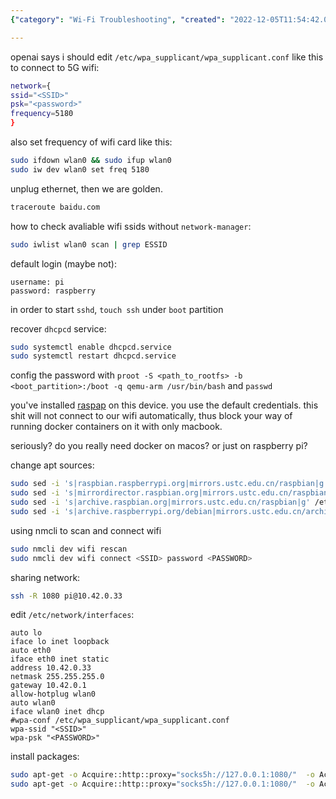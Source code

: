 ```yaml
---
{"category": "Wi-Fi Troubleshooting", "created": "2022-12-05T11:54:42.089Z", "date": "2022-12-05 11:54:42", "description": "In this article, you will learn how to troubleshoot and configure Wi-Fi connections on a Raspberry Pi. You will discover how to work with 5G connectivity, adjust frequencies, scan for SSIDs, update login credentials, and recover the DHCPCD service. Additionally, you will set Wi-Fi connection details specifically for use with Docker.", "modified": "2022-12-06T15:09:18.686Z", "tags": ["WiFi", "Wifi switch", "wireless network", "Network Scanning", "wifi", "SSL pinning", "remote connection", "Raspberry Pi", "Wi-Fi troubleshooting", "5G connectivity", "Frequency adjustment", "SSID scanning", "Login credentials update", "DHCPCD service recovery", "Docker Wi-Fi connection"], "title": "raspberry pi tweaks"}

---
```


openai says i should edit `/etc/wpa_supplicant/wpa_supplicant.conf` like this to connect to 5G wifi:
```bash
network={
ssid="<SSID>"
psk="<password>"
frequency=5180
}

```

also set frequency of wifi card like this:
```bash
sudo ifdown wlan0 && sudo ifup wlan0
sudo iw dev wlan0 set freq 5180

```

unplug ethernet, then we are golden.
```bash
traceroute baidu.com

```

how to check avaliable wifi ssids without `network-manager`:
```bash
sudo iwlist wlan0 scan | grep ESSID

```

default login (maybe not):
```
username: pi
password: raspberry

```

in order to start `sshd`, `touch ssh` under `boot` partition

recover `dhcpcd` service:
```bash
sudo systemctl enable dhcpcd.service
sudo systemctl restart dhcpcd.service

```

config the password with `proot -S <path_to_rootfs> -b <boot_partition>:/boot -q qemu-arm /usr/bin/bash` and `passwd`

you've installed [raspap](https://raspap.com/) on this device. you use the default credentials. this shit will not connect to our wifi automatically, thus block your way of running docker containers on it with only macbook.

seriously? do you really need docker on macos? or just on raspberry pi?

change apt sources:
```bash
sudo sed -i 's|raspbian.raspberrypi.org|mirrors.ustc.edu.cn/raspbian|g' /etc/apt/sources.list
sudo sed -i 's|mirrordirector.raspbian.org|mirrors.ustc.edu.cn/raspbian|g' /etc/apt/sources.list
sudo sed -i 's|archive.raspbian.org|mirrors.ustc.edu.cn/raspbian|g' /etc/apt/sources.list
sudo sed -i 's|archive.raspberrypi.org/debian|mirrors.ustc.edu.cn/archive.raspberrypi.org/debian|g' /etc/apt/sources.list.d/raspi.list

```

using nmcli to scan and connect wifi
```bash
sudo nmcli dev wifi rescan
sudo nmcli dev wifi connect <SSID> password <PASSWORD>

```

sharing network:
```bash
ssh -R 1080 pi@10.42.0.33

```

edit `/etc/network/interfaces`:
```
auto lo
iface lo inet loopback
auto eth0
iface eth0 inet static
address 10.42.0.33
netmask 255.255.255.0
gateway 10.42.0.1
allow-hotplug wlan0
auto wlan0
iface wlan0 inet dhcp
#wpa-conf /etc/wpa_supplicant/wpa_supplicant.conf
wpa-ssid "<SSID>"
wpa-psk "<PASSWORD>"

```

install packages:
```bash
sudo apt-get -o Acquire::http::proxy="socks5h://127.0.0.1:1080/"  -o Acquire::Check-Valid-Until=false -o Acquire::Check-Date=false update --allow-releaseinfo-change
sudo apt-get -o Acquire::http::proxy="socks5h://127.0.0.1:1080/"  -o Acquire::Check-Valid-Until=false -o Acquire::Check-Date=false upgrade -y

```
